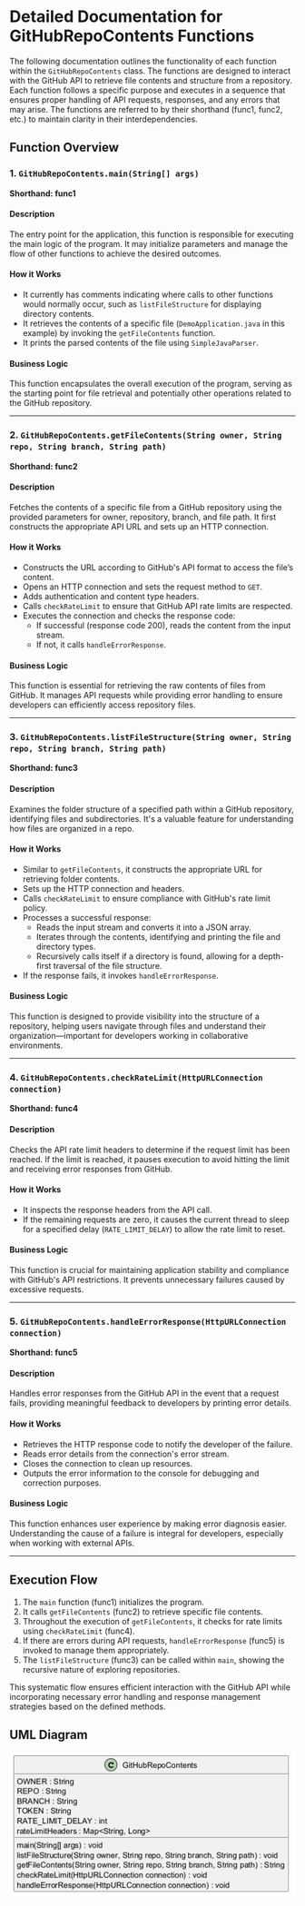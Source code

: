 ﻿# Detailed Documentation for GitHubRepoContents Functions

The following documentation outlines the functionality of each function within the `GitHubRepoContents` class. The functions are designed to interact with the GitHub API to retrieve file contents and structure from a repository. Each function follows a specific purpose and executes in a sequence that ensures proper handling of API requests, responses, and any errors that may arise. The functions are referred to by their shorthand (func1, func2, etc.) to maintain clarity in their interdependencies.

## Function Overview

### 1. `GitHubRepoContents.main(String[] args)`
**Shorthand: func1** 

#### Description
The entry point for the application, this function is responsible for executing the main logic of the program. It may initialize parameters and manage the flow of other functions to achieve the desired outcomes.

#### How it Works
- It currently has comments indicating where calls to other functions would normally occur, such as `listFileStructure` for displaying directory contents.
- It retrieves the contents of a specific file (`DemoApplication.java` in this example) by invoking the `getFileContents` function.
- It prints the parsed contents of the file using `SimpleJavaParser`.

#### Business Logic
This function encapsulates the overall execution of the program, serving as the starting point for file retrieval and potentially other operations related to the GitHub repository.

---

### 2. `GitHubRepoContents.getFileContents(String owner, String repo, String branch, String path)`
**Shorthand: func2**

#### Description
Fetches the contents of a specific file from a GitHub repository using the provided parameters for owner, repository, branch, and file path. It first constructs the appropriate API URL and sets up an HTTP connection.

#### How it Works
- Constructs the URL according to GitHub's API format to access the file’s content.
- Opens an HTTP connection and sets the request method to `GET`.
- Adds authentication and content type headers.
- Calls `checkRateLimit` to ensure that GitHub API rate limits are respected.
- Executes the connection and checks the response code:
  - If successful (response code 200), reads the content from the input stream.
  - If not, it calls `handleErrorResponse`.

#### Business Logic
This function is essential for retrieving the raw contents of files from GitHub. It manages API requests while providing error handling to ensure developers can efficiently access repository files.

---

### 3. `GitHubRepoContents.listFileStructure(String owner, String repo, String branch, String path)`
**Shorthand: func3**

#### Description
Examines the folder structure of a specified path within a GitHub repository, identifying files and subdirectories. It's a valuable feature for understanding how files are organized in a repo.

#### How it Works
- Similar to `getFileContents`, it constructs the appropriate URL for retrieving folder contents.
- Sets up the HTTP connection and headers.
- Calls `checkRateLimit` to ensure compliance with GitHub's rate limit policy.
- Processes a successful response:
  - Reads the input stream and converts it into a JSON array.
  - Iterates through the contents, identifying and printing the file and directory types.
  - Recursively calls itself if a directory is found, allowing for a depth-first traversal of the file structure.
- If the response fails, it invokes `handleErrorResponse`.

#### Business Logic
This function is designed to provide visibility into the structure of a repository, helping users navigate through files and understand their organization—important for developers working in collaborative environments.

---

### 4. `GitHubRepoContents.checkRateLimit(HttpURLConnection connection)`
**Shorthand: func4**

#### Description
Checks the API rate limit headers to determine if the request limit has been reached. If the limit is reached, it pauses execution to avoid hitting the limit and receiving error responses from GitHub.

#### How it Works
- It inspects the response headers from the API call.
- If the remaining requests are zero, it causes the current thread to sleep for a specified delay (`RATE_LIMIT_DELAY`) to allow the rate limit to reset.
  
#### Business Logic
This function is crucial for maintaining application stability and compliance with GitHub's API restrictions. It prevents unnecessary failures caused by excessive requests.

---

### 5. `GitHubRepoContents.handleErrorResponse(HttpURLConnection connection)`
**Shorthand: func5**

#### Description
Handles error responses from the GitHub API in the event that a request fails, providing meaningful feedback to developers by printing error details.

#### How it Works
- Retrieves the HTTP response code to notify the developer of the failure.
- Reads error details from the connection's error stream.
- Closes the connection to clean up resources.
- Outputs the error information to the console for debugging and correction purposes.

#### Business Logic
This function enhances user experience by making error diagnosis easier. Understanding the cause of a failure is integral for developers, especially when working with external APIs.

---

## Execution Flow
1. The `main` function (func1) initializes the program.
2. It calls `getFileContents` (func2) to retrieve specific file contents.
3. Throughout the execution of `getFileContents`, it checks for rate limits using `checkRateLimit` (func4).
4. If there are errors during API requests, `handleErrorResponse` (func5) is invoked to manage them appropriately.
5. The `listFileStructure` (func3) can be called within `main`, showing the recursive nature of exploring repositories.

This systematic flow ensures efficient interaction with the GitHub API while incorporating necessary error handling and response management strategies based on the defined methods.
## UML Diagram
![Image](images/GitHubRepoContents_img1.png)

